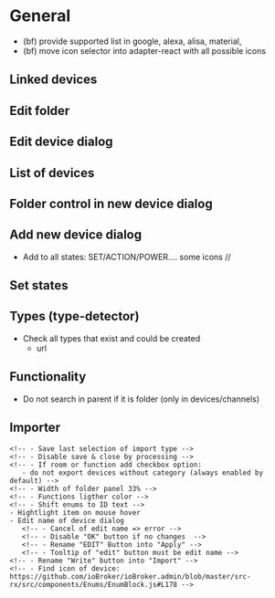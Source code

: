 # General
- (bf) provide supported list in google, alexa, alisa, material,
- (bf) move icon selector into adapter-react with all possible icons
## Linked devices

## Edit folder
<!-- - Color or icon do not generate on change event -->

## Edit device dialog

## List of devices
<!-- - Show devices in sub-folders according to adapter. Every adapter has own folder -->
<!-- - Add feature: "Do not show dialog for 5 minutes" for delete dialog -->
<!-- - Do not show id for "linked devices folder", "automatically detected" and instances in autodetected -->
## Folder control in new device dialog
<!-- - Disable add new folder if empty or name is not unique -->
## Add new device dialog
- Add to all states: SET/ACTION/POWER.... some icons //
<!-- - Show icon of the folder before text -->

## Set states

## Types (type-detector)
- Check all types that exist and could be created
    - url
    <!-- - gate -->
    <!-- - Unknown type!camera -->
    <!-- - Unknown type!gate -->
    <!-- - Unknown type!floodAlarm
    - Unknown type!weatherCurrent -->

## Functionality
- Do not search in parent if it is folder (only in devices/channels)

## Importer
    <!-- - Save last selection of import type -->
    <!-- - Disable save & close by processing -->
    <!-- - If room or function add checkbox option:
       - do not export devices without category (always enabled by default) -->
    <!-- - Width of folder panel 33% -->
    <!-- - Functions ligther color -->
    <!-- - Shift enums to ID text -->
    - Hightlight item on mouse hover
    - Edit name of device dialog
       <!-- - Cancel of edit name => error -->
       <!-- - Disable "OK" button if no changes  -->
       <!-- - Rename "EDIT" Button into "Apply" -->
       <!-- - Tooltip of "edit" button must be edit name -->
    <!-- - Rename "Write" button into "Import" -->
    <!-- - Find icon of device: https://github.com/ioBroker/ioBroker.admin/blob/master/src-rx/src/components/Enums/EnumBlock.js#L178 -->

  

